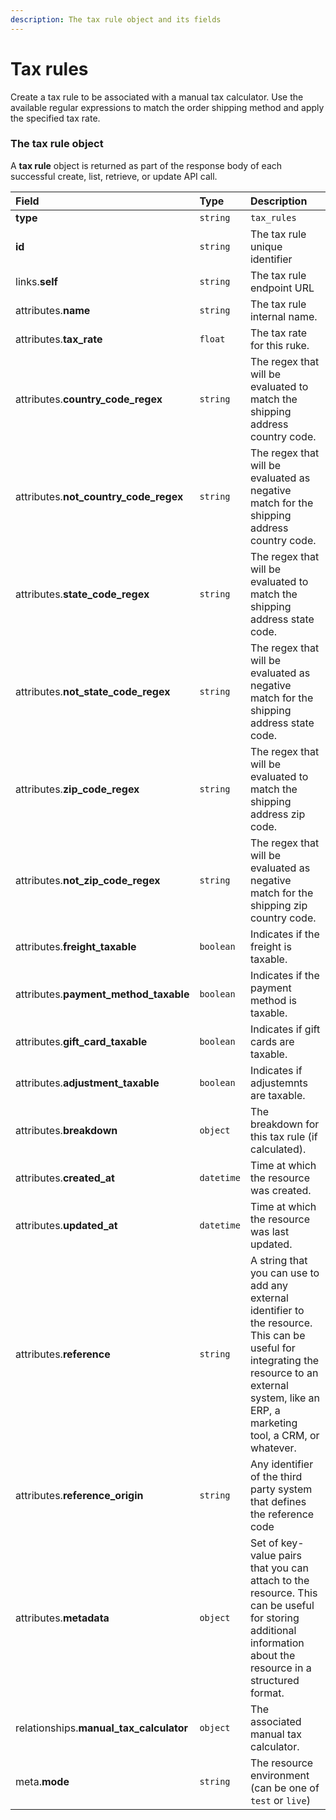 ```yaml
---
description: The tax rule object and its fields
---
```


# Tax rules

Create a tax rule to be associated with a manual tax calculator. Use the available regular expressions to match the order shipping method and apply the specified tax rate.


### The tax rule object

A **tax rule** object is returned as part of the response body of each successful create, list, retrieve, or update API call.

| Field | Type | Description |
| :--- | :--- | :--- |
| **type** | `string` | `tax_rules` |
| **id** | `string` | The tax rule unique identifier |
| links.**self** | `string` | The tax rule endpoint URL |
| attributes.**name** | `string` | The tax rule internal name. |
| attributes.**tax_rate** | `float` | The tax rate for this ruke. |
| attributes.**country_code_regex** | `string` | The regex that will be evaluated to match the shipping address country code. |
| attributes.**not_country_code_regex** | `string` | The regex that will be evaluated as negative match for the shipping address country code. |
| attributes.**state_code_regex** | `string` | The regex that will be evaluated to match the shipping address state code. |
| attributes.**not_state_code_regex** | `string` | The regex that will be evaluated as negative match for the shipping address state code. |
| attributes.**zip_code_regex** | `string` | The regex that will be evaluated to match the shipping address zip code. |
| attributes.**not_zip_code_regex** | `string` | The regex that will be evaluated as negative match for the shipping zip country code. |
| attributes.**freight_taxable** | `boolean` | Indicates if the freight is taxable. |
| attributes.**payment_method_taxable** | `boolean` | Indicates if the payment method is taxable. |
| attributes.**gift_card_taxable** | `boolean` | Indicates if gift cards are taxable. |
| attributes.**adjustment_taxable** | `boolean` | Indicates if adjustemnts are taxable. |
| attributes.**breakdown** | `object` | The breakdown for this tax rule (if calculated). |
| attributes.**created_at** | `datetime` | Time at which the resource was created. |
| attributes.**updated_at** | `datetime` | Time at which the resource was last updated. |
| attributes.**reference** | `string` | A string that you can use to add any external identifier to the resource. This can be useful for integrating the resource to an external system, like an ERP, a marketing tool, a CRM, or whatever. |
| attributes.**reference_origin** | `string` | Any identifier of the third party system that defines the reference code |
| attributes.**metadata** | `object` | Set of key-value pairs that you can attach to the resource. This can be useful for storing additional information about the resource in a structured format. |
| relationships.**manual_tax_calculator** | `object` | The associated manual tax calculator. |
| meta.**mode** | `string` | The resource environment \(can be one of `test` or `live`\) |


